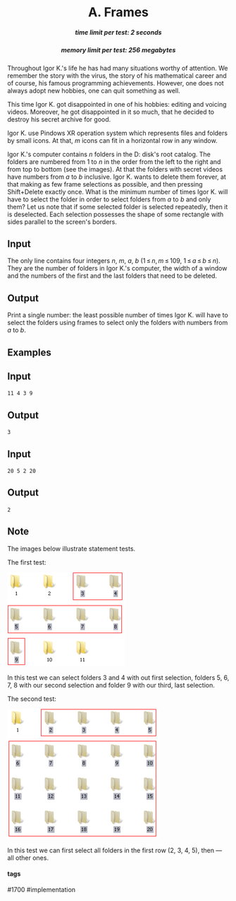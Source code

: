 <h1 style='text-align: center;'> A. Frames</h1>

<h5 style='text-align: center;'>time limit per test: 2 seconds</h5>
<h5 style='text-align: center;'>memory limit per test: 256 megabytes</h5>

Throughout Igor K.'s life he has had many situations worthy of attention. We remember the story with the virus, the story of his mathematical career and of course, his famous programming achievements. However, one does not always adopt new hobbies, one can quit something as well.

This time Igor K. got disappointed in one of his hobbies: editing and voicing videos. Moreover, he got disappointed in it so much, that he decided to destroy his secret archive for good. 

Igor K. use Pindows XR operation system which represents files and folders by small icons. At that, *m* icons can fit in a horizontal row in any window.

Igor K.'s computer contains *n* folders in the D: disk's root catalog. The folders are numbered from 1 to *n* in the order from the left to the right and from top to bottom (see the images). At that the folders with secret videos have numbers from *a* to *b* inclusive. Igor K. wants to delete them forever, at that making as few frame selections as possible, and then pressing Shift+Delete exactly once. What is the minimum number of times Igor K. will have to select the folder in order to select folders from *a* to *b* and only them? Let us note that if some selected folder is selected repeatedly, then it is deselected. Each selection possesses the shape of some rectangle with sides parallel to the screen's borders.

## Input

The only line contains four integers *n*, *m*, *a*, *b* (1 ≤ *n*, *m* ≤ 109, 1 ≤ *a* ≤ *b* ≤ *n*). They are the number of folders in Igor K.'s computer, the width of a window and the numbers of the first and the last folders that need to be deleted.

## Output

Print a single number: the least possible number of times Igor K. will have to select the folders using frames to select only the folders with numbers from *a* to *b*.

## Examples

## Input


```
11 4 3 9  

```
## Output


```
3  

```
## Input


```
20 5 2 20  

```
## Output


```
2  

```
## Note

The images below illustrate statement tests.

The first test:

![](images/a0e4ba690dd16e3c68210a28afd82020b23fb605.png)

In this test we can select folders 3 and 4 with out first selection, folders 5, 6, 7, 8 with our second selection and folder 9 with our third, last selection.

The second test:

![](images/289e2666a3d8b3dfe5b22ff3d88976df711640f7.png)

In this test we can first select all folders in the first row (2, 3, 4, 5), then — all other ones.



#### tags 

#1700 #implementation 